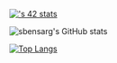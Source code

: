 <!-- ### Hi there 👋 -->

<!-- [![42 Profile Card](https://1337-readme.vercel.app/api/profile?cursus=42cursus&dark=true&login=sbensarg)](https://github.com/mohouyizme/1337-readme)
 -->
 
 [![<sbensarg>'s 42 stats](https://badge.mediaplus.ma/binary/sbensarg)](https://github.com/sbensarg)
 
![sbensarg's GitHub stats](https://github-readme-stats.vercel.app/api?username=sbensarg&show_icons=true&theme=radical&count_private=true)

[![Top Langs](https://github-readme-stats.vercel.app/api/top-langs/?username=sbensarg&langs_count=8&layout=compact&count_private=true)](https://github.com/rmoujan/github-readme-stats)

<!--


**sbensarg/sbensarg** is a ✨ _special_ ✨ repository because its `README.md` (this file) appears on your GitHub profile.

Here are some ideas to get you started:

- 🔭 I’m currently working on ...
- 🌱 I’m currently learning ...
- 👯 I’m looking to collaborate on ...
- 🤔 I’m looking for help with ...
- 💬 Ask me about ...
- 📫 How to reach me: ...
- 😄 Pronouns: ...
- ⚡ Fun fact: ...
-->
